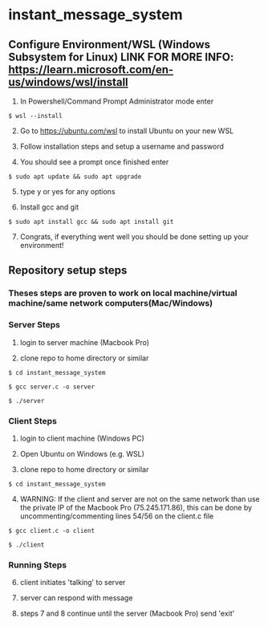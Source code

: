 # instant_message_system

## Configure Environment/WSL (Windows Subsystem for Linux) LINK FOR MORE INFO: https://learn.microsoft.com/en-us/windows/wsl/install

1. In Powershell/Command Prompt Administrator mode enter

`$ wsl --install`

2. Go to https://ubuntu.com/wsl to install Ubuntu on your new WSL

3. Follow installation steps and setup a username and password

4. You should see a prompt once finished enter

`$ sudo apt update && sudo apt upgrade`

5. type y or yes for any options

6. Install gcc and git

`$ sudo apt install gcc && sudo apt install git`

7. Congrats, if everything went well you should be done setting up your environment!

## Repository setup steps

### Theses steps are proven to work on local machine/virtual machine/same network computers(Mac/Windows)

### Server Steps

1. login to server machine (Macbook Pro)

2. clone repo to home directory or similar

`$ cd instant_message_system`

`$ gcc server.c -o server`

`$ ./server`

### Client Steps

1. login to client machine (Windows PC)

2. Open Ubuntu on Windows (e.g. WSL) 

3. clone repo to home directory or similar

`$ cd instant_message_system`

4. WARNING: If the client and server are not on the same network than use the private IP of the Macbook Pro (75.245.171.86), this can be done by uncommenting/commenting lines 54/56 on the client.c file

`$ gcc client.c -o client`

`$ ./client`

### Running Steps

6. client initiates 'talking' to server

7. server can respond with message

8. steps 7 and 8 continue until the server (Macbook Pro) send 'exit'
